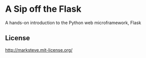 # A Sip off the Flask

A hands-on introduction to the Python web microframework, Flask

## License

http://marksteve.mit-license.org/
